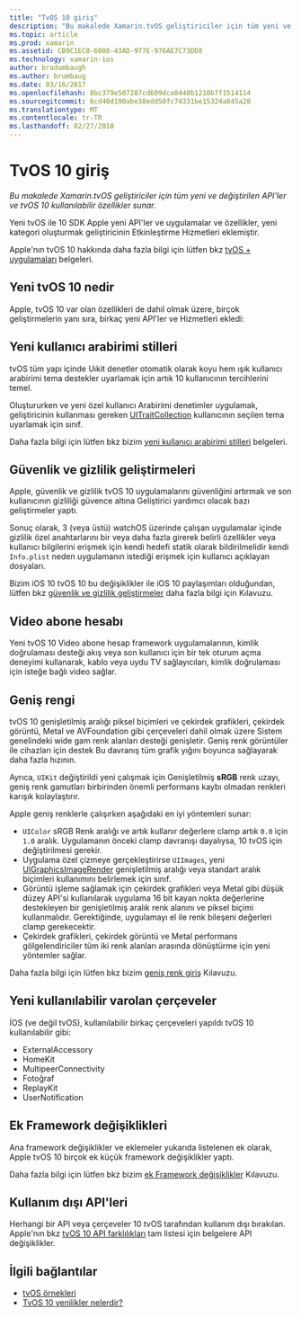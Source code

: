 ```yaml
---
title: "TvOS 10 giriş"
description: "Bu makalede Xamarin.tvOS geliştiriciler için tüm yeni ve değiştirilen API'ler ve tvOS 10 kullanılabilir özellikler sunar."
ms.topic: article
ms.prod: xamarin
ms.assetid: CB9C1EC8-6008-43AD-977E-976AE7C73DD8
ms.technology: xamarin-ios
author: bradumbaugh
ms.author: brumbaug
ms.date: 03/16/2017
ms.openlocfilehash: 8bc379e507287cd609dca8440b1210b7f1514114
ms.sourcegitcommit: 6cd40d190abe38edd50fc74331be15324a845a28
ms.translationtype: MT
ms.contentlocale: tr-TR
ms.lasthandoff: 02/27/2018
---
```

# <a name="introduction-to-tvos-10"></a>TvOS 10 giriş

_Bu makalede Xamarin.tvOS geliştiriciler için tüm yeni ve değiştirilen API'ler ve tvOS 10 kullanılabilir özellikler sunar._

Yeni tvOS ile 10 SDK Apple yeni API'ler ve uygulamalar ve özellikler, yeni kategori oluşturmak geliştiricinin Etkinleştirme Hizmetleri eklemiştir. 

Apple'nın tvOS 10 hakkında daha fazla bilgi için lütfen bkz [tvOS + uygulamaları](https://developer.apple.com/tvos/) belgeleri.

## <a name="whats-new-in-tvos-10"></a>Yeni tvOS 10 nedir

Apple, tvOS 10 var olan özellikleri de dahil olmak üzere, birçok geliştirmelerin yanı sıra, birkaç yeni API'ler ve Hizmetleri ekledi:

## <a name="new-user-interface-styles"></a>Yeni kullanıcı arabirimi stilleri

tvOS tüm yapı içinde Uıkit denetler otomatik olarak koyu hem ışık kullanıcı arabirimi tema destekler uyarlamak için artık 10 kullanıcının tercihlerini temel.

Oluştururken ve yeni özel kullanıcı Arabirimi denetimler uygulamak, geliştiricinin kullanması gereken [UITraitCollection](https://developer.apple.com/reference/uikit/uitraitcollection) kullanıcının seçilen tema uyarlamak için sınıf.

Daha fazla bilgi için lütfen bkz bizim [yeni kullanıcı arabirimi stilleri](~/ios/tvos/platform/user-interface-styles.md) belgeleri.

## <a name="security-and-privacy-enhancements"></a>Güvenlik ve gizlilik geliştirmeleri

Apple, güvenlik ve gizlilik tvOS 10 uygulamalarını güvenliğini artırmak ve son kullanıcının gizliliği güvence altına Geliştirici yardımcı olacak bazı geliştirmeler yaptı.

Sonuç olarak, 3 (veya üstü) watchOS üzerinde çalışan uygulamalar içinde gizlilik özel anahtarlarını bir veya daha fazla girerek belirli özellikler veya kullanıcı bilgilerini erişmek için kendi hedefi statik olarak bildirilmelidir kendi `Info.plist` neden uygulamanın istediği erişmek için kullanıcı açıklayan dosyaları.

Bizim iOS 10 tvOS 10 bu değişiklikler ile iOS 10 paylaşımları olduğundan, lütfen bkz [güvenlik ve gizlilik geliştirmeler](~/ios/app-fundamentals/security-privacy.md) daha fazla bilgi için Kılavuzu.

## <a name="video-subscriber-account"></a>Video abone hesabı

Yeni tvOS 10 Video abone hesap framework uygulamalarının, kimlik doğrulaması desteği akış veya son kullanıcı için bir tek oturum açma deneyimi kullanarak, kablo veya uydu TV sağlayıcıları, kimlik doğrulaması için isteğe bağlı video sağlar.

<!--To find out more, please see our [Video Subscriber Account](~/ios/platform-features/introduction-to-ios10/video-subscriber-account/) guide.-->

## <a name="wide-color"></a>Geniş rengi

tvOS 10 genişletilmiş aralığı piksel biçimleri ve çekirdek grafikleri, çekirdek görüntü, Metal ve AVFoundation gibi çerçeveleri dahil olmak üzere Sistem genelindeki wide gam renk alanları desteği genişletir. Geniş renk görüntüler ile cihazları için destek Bu davranış tüm grafik yığını boyunca sağlayarak daha fazla hızının.

Ayrıca, `UIKit` değiştirildi yeni çalışmak için Genişletilmiş **sRGB** renk uzayı, geniş renk gamutları birbirinden önemli performans kaybı olmadan renkleri karışık kolaylaştırır.

Apple geniş renklerle çalışırken aşağıdaki en iyi yöntemleri sunar:

 - `UIColor` sRGB Renk aralığı ve artık kullanır değerlere clamp artık `0.0` için `1.0` aralık. Uygulamanın önceki clamp davranışı dayalıysa, 10 tvOS için değiştirilmesi gerekir.
 - Uygulama özel çizmeye gerçekleştirirse `UIImages`, yeni [UIGraphicsImageRender](https://developer.apple.com/reference/uikit/uigraphicsimagerenderer) genişletilmiş aralığı veya standart aralık biçimleri kullanımını belirlemek için sınıf.
 - Görüntü işleme sağlamak için çekirdek grafikleri veya Metal gibi düşük düzey API'si kullanılarak uygulama 16 bit kayan nokta değerlerine destekleyen bir genişletilmiş aralık renk alanını ve piksel biçimi kullanmalıdır. Gerektiğinde, uygulamayı el ile renk bileşeni değerleri clamp gerekecektir.
 - Çekirdek grafikleri, çekirdek görüntü ve Metal performans gölgelendiriciler tüm iki renk alanları arasında dönüştürme için yeni yöntemler sağlar.

Daha fazla bilgi için lütfen bkz bizim [geniş renk giriş](~/ios/platform/wide-color.md) Kılavuzu.

## <a name="newly-available-existing-frameworks"></a>Yeni kullanılabilir varolan çerçeveler

İOS (ve değil tvOS), kullanılabilir birkaç çerçeveleri yapıldı tvOS 10 kullanılabilir gibi:

 - ExternalAccessory
 - HomeKit
 - MultipeerConnectivity
 - Fotoğraf
 - ReplayKit
 - UserNotification

## <a name="additional-framework-changes"></a>Ek Framework değişiklikleri

Ana framework değişiklikler ve eklemeler yukarıda listelenen ek olarak, Apple tvOS 10 birçok ek küçük framework değişiklikler yaptı.

Daha fazla bilgi için lütfen bkz bizim [ek Framework değişiklikler](~/ios/tvos/platform/introduction-to-tvos10/additional-framework-changes.md) Kılavuzu.

## <a name="deprecated-apis"></a>Kullanım dışı API'leri

Herhangi bir API veya çerçeveler 10 tvOS tarafından kullanım dışı bırakılan. Apple'nın bkz [tvOS 10 API farklılıkları](https://developer.apple.com/library/prerelease/content/releasenotes/General/tvOS10APIDiffs/index.html) tam listesi için belgelere API değişiklikler.



## <a name="related-links"></a>İlgili bağlantılar

- [tvOS örnekleri](https://developer.xamarin.com/samples/tvos/all/)
- [TvOS 10 yenilikler nelerdir?](https://developer.apple.com/library/prerelease/content/releasenotes/General/WhatsNewinTVOS/Articles/tvOS10.html#//apple_ref/doc/uid/TP40017259-SW1)
